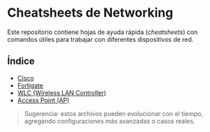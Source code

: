# Cheatsheets de Networking

Este repositorio contiene hojas de ayuda rápida (*cheatsheets*) con comandos útiles para trabajar con diferentes dispositivos de red.

## Índice

- [Cisco](cheatsheets/Cisco.md)
- [Fortigate](cheatsheets/Fortigate.md)
- [WLC (Wireless LAN Controller)](./wlc.md)
- [Access Point (AP)](./ap.md)

> Sugerencia: estos archivos pueden evolucionar con el tiempo, agregando configuraciones más avanzadas o casos reales.
